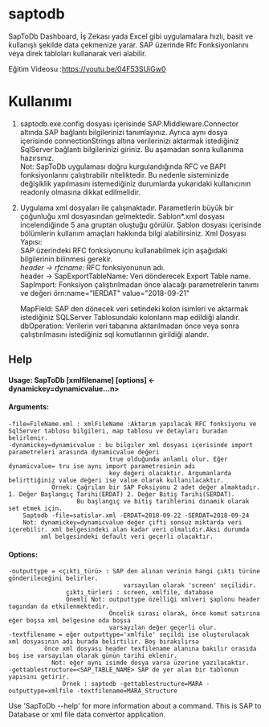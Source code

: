 # saptodb
 SapToDb Dashboard, İş Zekası yada Excel gibi uygulamalara hızlı, basit ve kullanışlı şekilde data çekmenize yarar. SAP üzerinde Rfc Fonksiyonlarını veya direk tabloları kullanarak veri alabilir. 

Eğitim Videosu :https://youtu.be/04F53SUiGw0

# Kullanımı
1. saptodb.exe.config dosyası içerisinde SAP.Middleware.Connector altında SAP bağlantı bilgilerinizi tanımlayınız. Ayrıca aynı dosya içerisinde connectionStrings altına verilerinizi aktarmak istediğiniz SqlServer bağlantı bilgilerinizi giriniz.
Bu aşamadan sonra kullanıma hazırsınız.   
  Not: SapToDb uygulaması doğru kurgulandığında RFC ve BAPI fonksiyonlarını çalıştırabilir niteliktedir. Bu nedenle sisteminizde değişiklik yapılmasını istemediğiniz durumlarda yukarıdaki kullanıcının readonly olmasına dikkat edilmelidir.  
  
2. Uygulama xml dosyaları ile çalışmaktadır. Parametlerin büyük bir çoğunluğu xml dosyasından gelmektedir. Sablon*.xml dosyası incelendiğinde 5 ana gruptan oluştuğu görülür. Şablon dosyası içerisinde bölümlerin kullanım amaçları hakkında bilgi alabilirsiniz. 
Xml Dosyası Yapısı:  
   SAP üzerindeki RFC fonksiyonunu kullanabilmek için aşağıdaki bilgilerinin bilinmesi gerekir.  
   *header -> rfcname:* RFC fonksiyonunun adı.  
   header -> SapExportTableName: Veri dönderecek Export Table name.   
   SapImport: Fonksiyon çalıştırılmadan önce alacağı parametrelerin tanımı ve değeri örn:name="IERDAT" value="2018-09-21"  
   
   MapField: SAP den dönecek veri setindeki kolon isimleri ve aktarmak istediğiniz SQLServer Tablosundaki kolonların map edildiği alandır.  
   dbOperation: Verilerin veri tabanına aktarılmadan önce veya sonra çalıştırılmasını istediğiniz sql komutlarının girildiği alandır.  
   


## Help

#### Usage: SapToDb [xmlfilename] [options] <-dynamickey=dynamicvalue...n> 

#### Arguments:
    -file=FileName.xml : xmlFileName :Aktarım yapılacak RFC fonksiyonu ve SqlServer tablosu bilgileri, map tablosu ve detayları buradan belirlenir.
    -dynamickey=dynamicvalue : bu bilgiler xml dosyası içerisinde import parametreleri arasında dynamicvalue değeri
                                true olduğunda anlamlı olur. Eğer dynamicvalue= tru ise aynı import parametresinin adı 
                                key değeri olacaktır. Argumanlarda belirttiğiniz value değeri ise value olarak kullanılacaktır.
                Örnek: Çağrılan bir SAP Foksiyonu 2 adet değer almaktadır. 1. Değer Başlangıç Tarihi(ERDAT) 2. Değer Bitiş Tarihi(SERDAT). 
                       Bu başlangıç ve bitiş tarihlerini dinamik olarak set etmek için. 
        Saptodb -file=satislar.xml -ERDAT=2018-09-22 -SERDAT=2018-09-24
        Not: dynamickey=dynamicvalue değer çifti sonsuz miktarda veri içerebilir. xml belgesindeki alan kadar veri olmalıdır.Aksi durumda
             xml belgesindeki default veri geçerli olacaktır.
          
#### Options:
    -outputtype = <çıktı_türü> : SAP den alınan verinin hangi çıktı türüne gönderileceğini belirler.
                                    varsayılan olarak 'screen' seçilidir. 
                    çıktı_türleri : screen, xmlfile, database 
                    Önemli Not: outputtype özelliği xmlveri şaplonu header tagından da etkilenmektedir.
                                Öncelik sırası olarak, önce komut satırına eğer boşsa xml belgesine oda boşsa
                                varsayılan değer geçerli olur. 
    -textfilename = eğer outputtype='xmlfile' seçildi ise oluşturulacak xml dosyasının adı burada belirtilir. Boş bırakılırsa 
              önce xml dosyası header texfilename alanına bakılır orasıda boş ise varsayılan olarak günün tarihi eklenir. 
                Not: eğer aynı isimde dosya varsa üzerine yazılacaktır.
    -gettablestructure=<SAP_TABLE_NAME> SAP de yer alan bir tablonun yapısını getirir.
                   Örnek : saptodb -gettablestructure=MARA -outputtype=xmlfile -textfilename=MARA_Structure
    

Use 'SapToDb --help' for more information about a command.
This is SAP to Database or xml file data convertor application.
